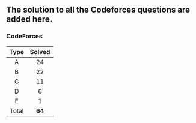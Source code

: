 ## The solution to all the Codeforces questions are added here.


### CodeForces

| Type   | Solved |
|:------:|:------:|
| A      |   24   |
| B      |   22   |
| C      |   11   |
| D      |    6   |
| E      |    1   |
| Total  | **64** |

